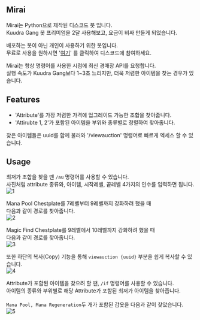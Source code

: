 ## Mirai
Mirai는 Python으로 제작된 디스코드 봇 입니다.  
Kuudra Gang 봇 프리미엄을 2달 사용해보고, 요금이 비싸 만들게 되었습니다.

배포하는 봇이 아닌 개인이 사용하기 위한 봇입니다.  
무료로 사용을 원하시면 '[여기](https://discord.gg/JpTdZPBPd2)' 를 클릭하여 디스코드에 참여하세요.  

Mirai는 항상 명령어를 사용한 시점에 최신 경매장 API를 요청합니다.  
실행 속도가 Kuudra Gang보다 1~3초 느리지만, 더욱 저렴한 아이템을 찾는 경우가 있습니다.
  
## Features
 - 'Attribute'를 가장 저렴한 가격에 업그레이드 가능한 조합을 찾아줍니다.
 - 'Attirubte 1, 2'가 포함된 아이템을 부위와 종류별로 정렬하여 찾아줍니다.

찾은 아이템들은 uuid를 함께 불러와 '/viewauction' 명령어로 빠르게 엑세스 할 수 있습니다.

## Usage
최저가 조합을 찾을 땐 `/au` 명령어를 사용할 수 있습니다.  
사진처럼 attribute 종류와, 아이템, 시작레벨, 끝레벨 4가지의 인수를 입력하면 됩니다.<br>
![1](https://github.com/user-attachments/assets/8ef5dc78-088b-4fe2-9d61-82dc01d1bf6b)<br>

Mana Pool Chestplate를 7레벨부터 9레벨까지 강화하려 했을 때  
다음과 같이 경로를 찾아줍니다.<br>
![2](https://github.com/user-attachments/assets/2c3dd33f-0b1b-4b46-83e1-72d931994f32)<br>

Magic Find Chestplate를 9레벨에서 10레벨까지 강화하려 했을 때  
다음과 같이 경로를 찾아줍니다.<br>
![3](https://github.com/user-attachments/assets/e0931ec5-9157-4ca8-afff-5a5321303f91)<br>

또한 하단의 복사(Copy) 기능을 통해 `viewauction {uuid}` 부분을
쉽게 복사할 수 있습니다.<br>
![4](https://github.com/user-attachments/assets/3073381a-ab8a-40a3-8160-3c3c1da97ffa)<br>

Attribute가 포함된 아이템을 찾으려 할 땐, `/if` 명령어를 사용할 수 있습니다.  
아이템의 종류와 부위별로 해당 Attribute가 포함된 최저가 아이템을 찾아줍니다.  
<br>
`Mana Pool, Mana Regeneration`두 개가 포함된 갑옷을 다음과 같이 찾았습니다.<br>
![5](https://github.com/user-attachments/assets/a02d4782-737a-40d2-a2eb-ad1efa634d52)


